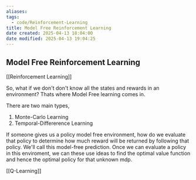 ```yaml
---
aliases: 
tags:
  - code/Reinforcement-Learning
title: Model Free Reinforcement Learning
date created: 2025-04-13 18:04:00
date modified: 2025-04-13 19:04:25
---
```


## Model Free Reinforcement Learning
[[Reinforcement Learning]]

So, what if we don't don't know all the states and rewards in an environment?  Thats where Model Free learning comes in.

There are two main types,
1. Monte-Carlo Learning
2. Temporal-Differerence Learning

If someone gives us a policy model free environment, how do we evaluate that policy to determine how much reward will be returned by following that policy.  We'll call this model-free prediction.
Once we can evaluate a policy in this enviroment, we can these use ideas to find the optimal value function and hence the optimal policy for that unknown mdp.

[[Q-Learning]]
